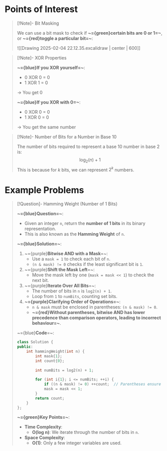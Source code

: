 # Points of Interest

>[!Note]- Bit Masking
> <!-- Multiline -->
>We can use a bit mask to check if **~={green}certain bits are 0 or 1=~**, or **~={red}toggle a particular bit=~**:
>
> ![[Drawing 2025-02-04 22.12.35.excalidraw | center | 600]]

>[!Note]- XOR Properties
> <!-- Multiline -->
>**~={blue}If you XOR yourself=~**:
>* 0 XOR 0 = 0
>* 1 XOR 1 = 0
>
>-> You get 0
>
>**~={blue}If you XOR with 0=~**:
>* 0 XOR 0 = 0
>* 1 XOR 0 = 0
>
>-> You get the same number

>[!Note]- Number of Bits for a Number in Base 10
> <!-- Multiline -->
>The number of bits required to represent a base 10 number in base 2 is:
>$$\log_2(n) + 1$$
>This is because for $k$ bits, we can represent $2^k$ numbers.

# Example Problems

> [!Question]- Hamming Weight (Number of 1 Bits)  
> <!-- Multiline -->  
> **~={blue}Question=~**:  
> * Given an integer `n`, return the **number of 1 bits** in its binary representation.  
> * This is also known as the **Hamming Weight** of `n`.  
>  
> **~={blue}Solution=~**:  
> 1. ~={purple}**Bitwise AND with a Mask**=~:  
>    - Use a `mask = 1` to check each bit of `n`.  
>    - `(n & mask) != 0` checks if the least significant bit is `1`.  
> 2. ~={purple}**Shift the Mask Left**=~:  
>    - Move the mask left by one (`mask = mask << 1`) to check the next bit.  
> 3. ~={purple}**Iterate Over All Bits**=~:  
>    - The number of bits in `n` is `log2(n) + 1`.  
>    - Loop from `1` to `numBits`, counting set bits.  
> 4. **~={purple}Clarifying Order of Operations=~**:  
>    - `n & mask` must be enclosed in parentheses: `(n & mask) != 0`.  
>    - **~={red}Without parentheses, bitwise AND has lower precedence than comparison operators, leading to incorrect behaviour=~**.  
>  
> ~={blue}**Code**=~:  
> ```cpp  
> class Solution {  
> public:  
>     int hammingWeight(int n) {  
>         int mask{1};  
>         int count{0};  
>  
>         int numBits = log2(n) + 1;  
>  
>         for (int i{1}; i <= numBits; ++i) {  
>             if ((n & mask) != 0) ++count;  // Parentheses ensure correct precedence  
>             mask = mask << 1;  
>         }  
>         return count;  
>     }  
> };  
> ```  
>  
> **~={green}Key Points=~**:  
> * **Time Complexity**:  
>   - **O(log n)**: We iterate through the number of bits in `n`.  
> * **Space Complexity**:  
>   - **O(1)**: Only a few integer variables are used.  
